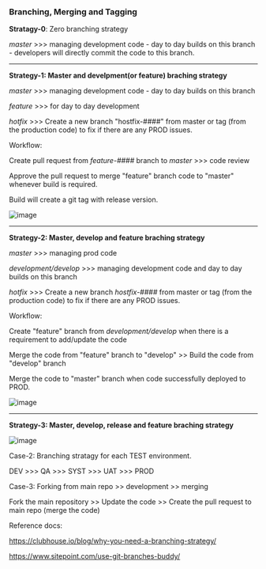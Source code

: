 

### Branching, Merging and Tagging

**Stratagy-0**: Zero branching strategy

*master* >>> managing development code - day to day builds on this branch - developers will directly commit the code to this branch.


------


**Strategy-1: Master and develpment(or feature) braching strategy**

*master* >>> managing development code - day to day builds on this branch

*feature* >>> for day to day development

*hotfix* >>> Create a new branch "hostfix-####" from master or tag (from the production code) to fix if there are any PROD issues.

Workflow: 

   Create pull request from *feature-####* branch to *master* >>> code review

   Approve the pull request to merge "feature" branch code to "master" whenever build is required.

   Build will create a git tag with release version.


![image](https://user-images.githubusercontent.com/24622526/129722803-1baf3176-66c2-4fac-b987-432fbe96398d.png)


------

**Strategy-2: Master, develop and feature braching strategy**

*master* >>> managing prod code

*development/develop* >>> managing development code and day to day builds on this branch

*hotfix* >>> Create a new branch *hostfix-####* from master or tag (from the production code) to fix if there are any PROD issues.

Workflow: 

  Create "feature" branch from *development/develop* when there is a requirement to add/update the code

  Merge the code from "feature" branch to "develop" >> Build the code from "develop" branch 

Merge the code to "master" branch when code successfully deployed to PROD. 


![image](https://user-images.githubusercontent.com/24622526/129722695-5b8e7cbc-84c8-46b0-b43a-2b1e10e4a5b9.png)


------

**Strategy-3: Master, develop, release and feature braching strategy**

![image](https://user-images.githubusercontent.com/24622526/129723009-0d68956c-7d92-4e90-ab24-7c50d7dd642a.png)



Case-2: Branching stratagy for each TEST environment.

DEV >>> QA >>> SYST >>> UAT >>> PROD

Case-3: Forking from main repo >> development >> merging

Fork the main repository >> Update the code >> Create the pull request to main repo (merge the code)



Reference docs:

https://clubhouse.io/blog/why-you-need-a-branching-strategy/

https://www.sitepoint.com/use-git-branches-buddy/

